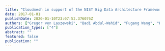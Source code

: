 ```yaml
---
title: "Cloudmesh in support of the NIST Big Data Architecture Framework"
date: 2017-01-01
publishDate: 2020-01-10T23:07:52.376076Z
authors: ["Gregor von Laszewski", "Badi Abdul-Wahid", "Fugang Wang", "Hyungro Lee", "Geoffrey C Fox", "Wo Chang"]
publication_types: ["4"]
abstract: ""
featured: false
publication: ""
---
```


